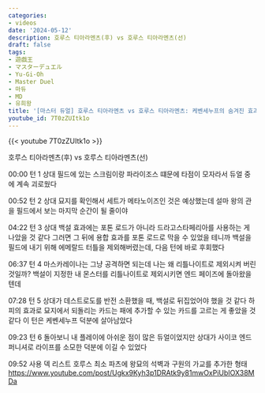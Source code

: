 ```yaml
---
categories:
- videos
date: '2024-05-12'
description: 호루스 티아라멘츠(후) vs 호루스 티아라멘츠(선)
draft: false
tags:
- 遊戯王
- マスターデュエル
- Yu-Gi-Oh
- Master Duel
- 마듀
- MD
- 유희왕
title: '[마스터 듀얼] 호루스 티아라멘츠 vs 호루스 티아라멘츠: 케벤세누프의 숨겨진 효과!'
youtube_id: 7T0zZUItk1o
---
```



{{< youtube 7T0zZUItk1o >}}

호루스 티아라멘츠(후) vs 호루스 티아라멘츠(선)

00:00 턴 1
상대 필드에 있는 스크림이랑 파라이조스 떄문에 타점이 모자라서 듀얼 중에 계속 괴로웠다

00:52 턴 2
상대 묘지를 확인해서 세트가 메타노이즈인 것은 예상했는데 설마 왕의 관을 필드에서 보는 마지막 순간이 될 줄이야

04:22 턴 3 
상대 백설 효과에는 포톤 로드가 아니라 드라고스타페리아를 사용하는 게 나았을 것 같다
그러면 그 뒤에 용합 효과를 포톤 로드로 막을 수 있었을 테니까
백설을 필드에 내기 위해 에메랄드 터틀을 제외해버렸는데, 다음 턴에 바로 후회했다

06:37 턴 4
마스카레이나는 그냥 공격하면 되는데 나는 왜 리틀나이트로 제외시켜 버린 것일까?
백설이 지정한 내 몬스터를 리틀나이트로 제외시키면 엔드 페이즈에 돌아왔을텐데

07:28 턴 5
상대가 데스트로도를 반전 소환했을 때, 백설로 뒤집었어야 했을 것 같다
하피의 효과로 묘지에서 되돌리는 카드는 패에 추가할 수 있는 카드를 고르는 게 좋았을 것 같다
이 턴은 케벤세누프 덕분에 살아남았다

09:23 턴 6
돌아보니 내 플레이에 아쉬운 점이 많은 듀얼이었지만 상대가 사이코 엔드 퍼니셔로 라이프를 소모한 덕분에 이길 수 있었다

09:52 사용 덱 리스트
호루스 최소 파츠에 왕묘의 석벽과 구원의 가교를 추가한 형태
https://www.youtube.com/post/Ugkx9Kyh3p1DRAtk9y81mwOxPiUbIOX38MDa